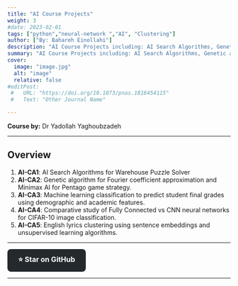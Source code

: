 ```yaml
---
title: "AI Course Projects"
weight: 3
#date: 2023-02-01
tags: ["python","neural-network ","AI", "Clustering"]
author: ["By: Bahareh Einollahi"]
description: "AI Course Projects including: AI Search Algorithms, Genetic algorithm, Min/Max, Machine learning classification, FC & CNN, Clustering" 
summary: "AI Course Projects including: AI Search Algorithms, Genetic algorithm, Min/Max, Machine learning classification, FC & CNN, Clustering" 
cover:
  image: "image.jpg"
  alt: "image"
  relative: false
#editPost:
 #   URL: "https://doi.org/10.1073/pnas.1816454115"
 #   Text: "Other Journal Name"

---
```

**Course by:** Dr Yadollah Yaghoubzadeh

---

## Overview

1. **AI-CA1**: AI Search Algorithms for Warehouse Puzzle Solver
2. **AI-CA2**: Genetic algorithm for Fourier coefficient approximation and Minimax AI for Pentago game strategy.
3. **AI-CA3**: Machine learning classification to predict student final grades using demographic and academic features.
4. **AI-CA4**: Comparative study of Fully Connected vs CNN neural networks for CIFAR-10 image classification.
5. **AI-CA5**: English lyrics clustering using sentence embeddings and unsupervised learning algorithms.
---
<a href="https://github.com/rayspring2/AI_Course_Projects" target="_blank" rel="noopener" 
   style="display:inline-block; padding:12px 24px; font-weight:bold; background-color:#24292e; 
          color:white; border-radius:8px; text-decoration:none; font-size:16px;">
  ⭐ Star on GitHub
</a>

---


